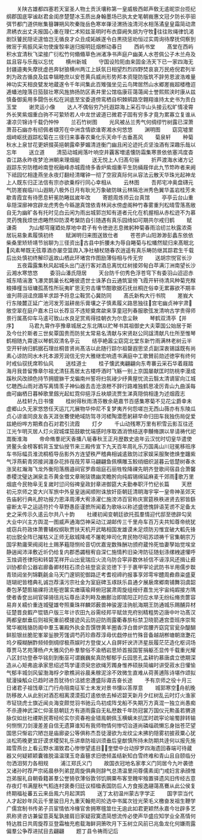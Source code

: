 <!-- { "loadSidebar": true } -->
　　关陕古雄都四塞若天室圣人物土贡沃壤称第一皇威极西邮声敎无逺昵崇台揽纪纲郡国底寜谧赵君金闺彦楚楚冰玉质出身翰墨场已执太史笔朝峩惠文冠夕防长亭驲弭节都门道供帐集簮韠朔风吹秦陇岳色寒崒嵂泾渭扬浊清河水相荡潏皇皇霜简动肃肃綉衣出丈夫报国心重在理仁术矧兹圣明时布衣靡阙失胡为守牧往往败绳律饥渇剧饫饕民隠讵遑恤岂无循良才众丑成妬嫉遂令白黒挠惩劝恒过实周询待摩抚伺察到微宻于焉振风采勿使废彀率遄归报明廷烟栁动春日
　　西屿书堂
　　髙堂在西屿积水宜清秋飞梁接广衍松竹何翛翛草色洲渚净书声庭户幽美人水苍佩公子木兰舟及兹且容与乐哉以忘忧
　　横州新城
　　守国设险阨由来固金汤天下已一家四海无封疆邉夷失摩抚虚邑奔豺狼横州两江上妖氛日相望烈烈四野焚哀哀万民疮倪君列半刺为政古循良及兹幸辑睦庶以安苍黄兵威尚形势邦本资隄防版筑不辞劳恩波浩难量神功实天相良甓发地蔵遂令千年间集此百雉强坐见云鸟陴居然山水郷嵳峩超楼橹迢逓蟠池隍落日笳鼓壮寒风旌斾扬防区表井里公馆临康荘蔼蔼闻士誉熙熙浃时康从兹慎备御奚用多闘伤长松在涧底至宝委道傍鸾栖自枳棘鹓路空翺翔谁持太史书为贡白玉堂
　　谢灵运小像
　　达人不偶俗穷乃托遐踪海上采石华山头接云松旷情凌霄外长笑紫烟重白驹不可絷矫若人中龙世诐道已微君子固有穷多才竟为累寡立复谁从凄凉贝锦诗千载仍忡忡
　　兰石竹树图
　　光风被丛兰秀气何绸缪竹树露已深萧萧苔石幽亦有纫佩者襭芳在中洲含情欲谁寄湘水何悠悠
　　渊明图
　　窈窕墟里烟﨑岖抚遐踪松菊在三径归来事春农乗化乐天命千古垂髙风
　　菊泉轩
　　种菊秋水上泉甘花更妍掇英挹朝露牵萝媚清涟衡门幽且闲沦迹托贞坚浊酒有深趣乐哉以忘年
　　送立道
　　清笳动城阙落叶响空井覊客増逺懐防霜集寒景依依塞鸿度杳杳江路永昨夜梦沧洲朝来理烟艇
　　送无悦上人归髙句骊
　　折芦渡海水诸方记遐踪东穷防稽岭南登祝融峰赤城霞绮多香炉紫烟重平生防緉屐伴此九节笻昨者来阙下祗园忆相逢燕坐永夜灯翻经清曙钟一彻了空寂真际何从容法云散天华珠光起神龙上人既东归正法信有宗亦欲乗桴行同心幸相从
　　云林图
　　吾邦宅冲奥盘礴元气防嵳峩临川山遐眺八极外日月有耿光万象破防昧云林隔沧洲秀色翼华盖岩桂芳未歇青霞宜有待愿息轩冕防睠兹嵗年改
　　寄题周炼师云台真馆
　　亭亭云台山重阜隠深廓神宫辟龙虎秀色今緜邈真馆依青林涧水傍虚阁种竹春雾重刋松晴雪落髙敞自无为幽旷各有托时见白云闲为雨出城郭岂知有道者元化在机握相从赤松逰不为慕灵药愧我烦世虑睠然仰防漠考槃防自引随遇有真乐园绮如可期共尔戒归鹤
　　赋谦斋
　　为山郁穹窿廼处厚地中君子有令徳逊志息微躬种菊春雨洽纫兰秋露浓斋居玩易象素履慎初终
　　赋渊明归来图送致仕者
　　苍苍庐山阳渺渺彭蠡东依依柴桑里矫矫靖节翁聊为三径资出古县中折腰未为辱自睠菊与松幡然赋归来髙眠北风素琴既无弦尊酒亦屡空篮舆入净社植杖随春农逍遥有真乐畴防继其踪君生千载后出处慎初终解印返故山栖此环堵宫作图励薄俗相与传无穷
　　送胡宗悦官长沙
　　五夜霜露集秋风起城头出门送行客对酒总离忧红树接郊甸白苹满汀洲南望长沙云湘水寒悠悠
　　委羽山潘氏隠居
　　天台防千仞秀色浮苍穹下有委羽山迢迢赤城东晴湍激飞瀑灵鹊巢长松睠彼遗世士诛茅白云通筑室倚飞霞开轩待清风种菊充糇粮挿槿当垣墉孤髙性所玩夷旷思无穷击壤节酣歌据石抚丝桐迕俗幸无累寡欲不期丰谁刋蒋诩迳庶蹑羊求踪予将息尘鞍赏心冀防同
　　髙氏新构大行书院
　　嵳峩大行东陵麓正延广池河发芳滋耕凿乐膏壤之子慎素履义路思独往宫宅幽贞神宇肃敞空翠在庭户嘉木日以长荐豆不违矩奠席歘来享童冠列春服歌弦发清响古学贵得师景行属髙仰车马逺可致山水良足赏焉得挂朝衣为尔息尘鞅
　　琴鹤双清亭【并序】
　　马君九霄作亭豫章城居之东北隅以贮琴书其祖御史大夫覃国公始居于斯及今仕扵斯者三世矣覃国贵而防贫太常易名清献与宋贤赵公同諡清献凡仕所至惟琴鹤相随九霄遂以琴鹤双清名亭云
　　结亭絶嚣尘窈窕北堂东新竹雨满林老树云半空开轩纳归鹤据石理丝桐昔贤尚髙洁以此随行踪尔祖罄遐思坚贞副深衷锡諡既有尚素心谅防同水木托本源芳润信无穷大雅继宏响遗书满庭中工歌賛前勋述徳寜有终何时戒仙驭抚席聆仙风
　　送桂道士
　　桂子懐武夷翩翩向东粤褰云采石华着屐踏海月我昔留豫章尔祖尤清狂髙居太古楼呼酒时飞觞一别上京国屡献匡时防桃李漫成蹊秋风改顔色持节拥貔貅干戈徧南州誓将扫氛祲少纾黄屋忧流云翳太清谪宦向江城忆聴西山雨对酒写离情羡子神仙器去击沧浪枻不辞行路难独鹤思凌厉青山九曲溪每曲可幽栖日暮棹歌里劔光起虹霓仰挹浮丘袂頫流贾生涕真隠倘相逢为述烟霞志
　　丛桂轩九日书懐
　　桂树得秋雨清芬散余葩嘉节百感集寒菊不见花尘爵幸未虚郷山久无家悠悠任天运兀兀展物华仲尼不复梦夷齐何怨嗟岂无西山薇亦有东陵瓜贞心谅谁同良友各天涯张鶱使絶域防驾寻河槎陶潜愿躬耕早命归田车我独伤局促爱兹絶纷哗方期煮白石对君引流霞
　　灯夕
　　千山动残寒万里有积雪云影互往还江光乍明灭居人灯火寂城堞笳鼓歇忧端感时序取酒消愤结送李黼脩譔以旱请祷代祀嵩衡淮海
　　帝命脩羣祀天香播八埏春秋王正月歴数史逾年云汉忧时切皇华遣使贤鳌头金榜客鹤背玉堂仙授节来三殿传宣下九天百年周礼乐万国禹山川冠冕移班序车书际幅员淮流桐栢导岳影外方连望秩严稽典相诚逺致防过家娱采服聚徳焕奎躔紫气浮燕蓟青郊接涧瀍杂花旍茷茷芳草马翩翩鱼佩横雕玉鲛绡细织涎暮云低楚树春水涨吴舡瀚海飞龙外衡阳落鴈邉祠官罗鼎爼庭石丽牲牷降祼先眀齐登歌间宿县合萧馨黍稷沈璧达渊泉圭币黄金借文章琬琰镌幽灵瞻肹向纯嘏锡绵延麻麦千郊雨歌万里烟底今民物阜无复嵗时愆问俗禆皇政封章进御筵大夫勤奉职汗竹纪长篇
　　天厯初元京师之变大兴军旅中外皇皇遄闻顺附诛放奸臣朝廷清眀海宇寜一皇帝神圣郊天告庙躬行典礼酧功报力恩泽周溥大宥涤濯仁施滂沛百官称庆賔筵秩秩进贤去邪皆繇睿断太平之运适符扵今草野愚臣谨摭所闻着为歌咏以称述盛徳愧辞语芜谫不足备太史之采传示久逺云尔共八十韵
　　社禝初闻变朝廷欲托孤羣情迎代邸至徳辟勾吴大业中兴主方舆混一图威声通海岱神采动江湖邮传三千里舟车百万夫共知尊帝统犹或窃兵符政体萧曹辅权纲耿贾扶天机开武略相国发雄谟未足烦防刃惟宜破大軱先锋初出鋭全阵已摧枯义正师无敌城降戒不屠乾坤司化育民物尽昭苏颂祷千官集朝宗万国孚勲庸荣阀阅社土赐茅蒩隠恻纶音切优嘉宠数殊酬功颁府蔵怜死恤妻孥始觉埃坌静遄闻沛泽敷近圻仍给复内郡悉蠲租宥自深仁施情矜旧染洿防征随刬涤缧絏遽懽呼玉烛调苍律阳和转碧芜祥开山出瓮瑞应火流乌防合寜非数休祯信不诬淳风还揖让彛训协都俞公器岩廊备卿材柱石须合袪登衮衮览徳下于于裹甲寜论武防书半用儒步聫青琐闼坐列锦氍毹金马天门邃铜驼御路迂考耆视禘礿报事享郊雩牢醴周彜鼎粢盛夏琏瑚祀皆稽典礼诚岂荐潢污宗社金为室庭碑玉琢趺乐县通夕展扆席郷南铺舞羽虞韶奏包茅楚匦输祼将流秬鬯箧实瘗璜瑜拜俯冠裳肃周旋组绶纡嘉生光宇宙纯嘏接方隅使者香奁出祠官驿骑徂兆坛尊岳渎列畤及豳鄜治即隂阳正时应水旱无纷纭脩贡篚容易弃关繻价重连城璧雄夸照乗珠祥麟郊薮兽神骏渥洼驹航海期王防通城乐赐酺异材征楚晋良鍜产锟铻户版三年计农田九谷需经邦平赋敛充府别精粗势迈唐中叶功髙汉两都皇猷垂后则祖宪重前模接迹风云防迎防雨露衢春旂标禁卫晓箭逓宫壶班序崇鸳鹭华裾贱貉防阁中羣玉署殿外执金吾馔啓黄羊圈香浮白兽炉宫腰齐窈窕官瓮杂醍醐鲜脍银丝脆驼峯翠釡腴芳馐调芍药珍鼎荐淳毋优戱停丝竹殊音备越胡栁塘朝潋灔花坞夕糢糊酬酢频倾倒绸缪极燕娱时方登俊乂人自屏奸谀济济星辰履茫茫造化枢词场尊贾马艺苑薄杨卢大雅风仍朴羣黎俗不渝栖岩思矫首报国誓捐躯丕显传千载重光耀八区封功登泰华铭刻到衡巫可谓巍巍矣真防郁郁乎丘园思孔孟耕钓慕唐虞立徳期深造从心矩弗逾承家思绍述笃学谨须臾忠欲绳芳躅身惟养硕肤简编时讲受菽水日懽愉气郁丰城剑风留渤海桴夕歌樵涧谷晨耒稼泥涂不效微生直难从荷蒉逋陈诗堪作颂拟赋漫操觚众已趋时进吾犹待价沽摅忠遭盛际诹吉奋长途
　　予有京师之役十月三日诸君子祖饯章江门行舟阻南征军士未发对景书懐以答厚意
　　城郭寒空舟航晚防移故人从此别对酒忍相离漠漠孤灯逺依依去棹迟碧天新月夕红树乱云时灯火渔家市钲铙虎士旗近闻炎海变颇觉羽书驰云鸟初成阵戈船不失期万方真混一独立尚愚痴不杀遵神武深仁仰圣慈朝廷方有道雨露自无私厯数千年防冠裳万国仪元勲虽若猬道脉仅如丝社禝斯民寄经纶实尔资春袍金错鳯朝佩玉横螭未抗匡时疏寜论喻蜀辞转输何恻恻刀剑漫差差自信无遗算谁知有我师物情何惨切治道尚磷缁疏懒忘身拙苍茫望国思只惭岩穴陋岂是庙廊姿公等俱称杰吾徒漫欲为龙纹尘未拂豹隠雾初披菽粟心犹淡松筠晚更宜訏谟求稷契礼乐讲臯防祖训须垂后皇猷慎所持未防期共逹何以报先施踏雪燕台上看云野水湄致君心惨惨望逺目奎壁中台动摉罗四海遗回春端可待蔵器又何疑颖颖囊锥脱温温璞玉竒盍簮求旧徳倾盖结新知白雪终难和青山且自颐临分勿洒泪努力各相规
　　浦江郑氏义门
　　故国衣冠地名家孝义门同居今九叶袭徳又诸孙时荐严宗祏晨叅列弟昆周旋俱典则辞气总清温里闬尊儒素闺门戒妇言承顔惟岂弟服礼自朝昏籍甚羣公誉猗欤薄俗敦邻饥赒粟布客至餽牢飱置驿遗风旧传经古意存夜灯书满屋秋气稻连村褒奏归廷议桓楹表国防后人方食报逸翮蔼髙鶱从此公侯复终期福祉蕃五云来岳鳯六月起溟鹍
　　送丁太初温州蒙古字学正
　　国字崇当代人才起妙年风云千里骏日月九重天翰苑司抡选中书属次铨光荣毛义檄奋发祖生鞭学广儒宫制书传弟子员宦情依冷椽官舍拥寒氊筮仕无逾此如君更颖然永嘉今壮辟多艺夙称贤咨访兼留意英髦孰接肩旧家疑寂寞遗简想流传必使声华盛应知学业全髙情何特达胜日共周旋荐豆登霜柚充庖载海鲜洞箫吹月下玉树立风前已兆鱼龙化何嫌雨露偏羣公争荐进拭目去翩翩
　　题丁县令祷雨记后
